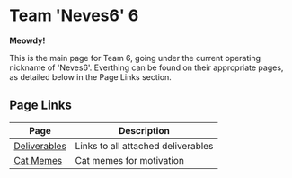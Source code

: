 # Team 'Neves6' 6

**Meowdy!**

This is the main page for Team 6, going under the current operating nickname of 'Neves6'. Everthing can be found on their appropriate pages, as detailed below in the Page Links section.

## Page Links

| Page                             | Description                        |
|----------------------------------|------------------------------------|
| [Deliverables](/deliverables.md) | Links to all attached deliverables |
| [Cat Memes](/catmemes.md)        | Cat memes for motivation           |

